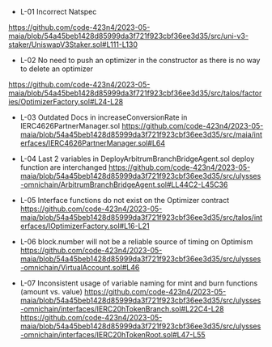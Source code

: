 * L-01 Incorrect Natspec

https://github.com/code-423n4/2023-05-maia/blob/54a45beb1428d85999da3f721f923cbf36ee3d35/src/uni-v3-staker/UniswapV3Staker.sol#L111-L130



* L-02 No need to push an optimizer in the constructor as there is no way to delete an optimizer 

https://github.com/code-423n4/2023-05-maia/blob/54a45beb1428d85999da3f721f923cbf36ee3d35/src/talos/factories/OptimizerFactory.sol#L24-L28 


* L-03 Outdated Docs in increaseConversionRate in IERC4626PartnerManager.sol 
 https://github.com/code-423n4/2023-05-maia/blob/54a45beb1428d85999da3f721f923cbf36ee3d35/src/maia/interfaces/IERC4626PartnerManager.sol#L64


* L-04 Last 2 variables in DeployArbitrumBranchBridgeAgent.sol deploy function are interchanged
 https://github.com/code-423n4/2023-05-maia/blob/54a45beb1428d85999da3f721f923cbf36ee3d35/src/ulysses-omnichain/ArbitrumBranchBridgeAgent.sol#LL44C2-L45C36

* L-05 Interface functions do not exist on the Optimizer contract
https://github.com/code-423n4/2023-05-maia/blob/54a45beb1428d85999da3f721f923cbf36ee3d35/src/talos/interfaces/IOptimizerFactory.sol#L16-L21

* L-06 block.number will not be a reliable source of timing on Optimism
https://github.com/code-423n4/2023-05-maia/blob/54a45beb1428d85999da3f721f923cbf36ee3d35/src/ulysses-omnichain/VirtualAccount.sol#L46

* L-07 Inconsistent usage of variable naming for mint and burn functions (amount vs. value)
https://github.com/code-423n4/2023-05-maia/blob/54a45beb1428d85999da3f721f923cbf36ee3d35/src/ulysses-omnichain/interfaces/IERC20hTokenBranch.sol#L22C4-L28
https://github.com/code-423n4/2023-05-maia/blob/54a45beb1428d85999da3f721f923cbf36ee3d35/src/ulysses-omnichain/interfaces/IERC20hTokenRoot.sol#L47-L55






